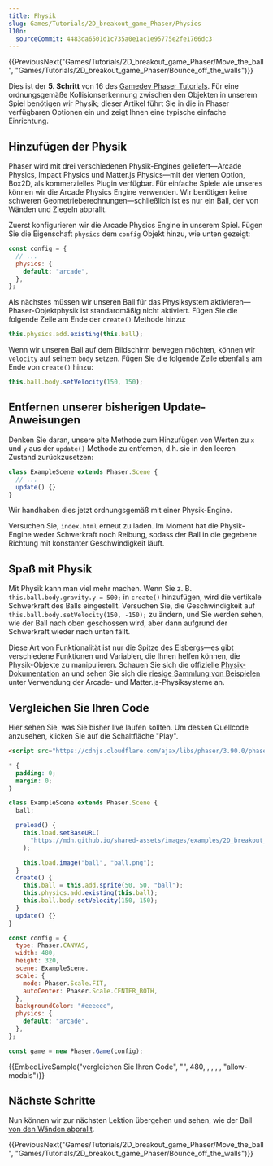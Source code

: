 ```yaml
---
title: Physik
slug: Games/Tutorials/2D_breakout_game_Phaser/Physics
l10n:
  sourceCommit: 4483da6501d1c735a0e1ac1e95775e2fe1766dc3
---
```


{{PreviousNext("Games/Tutorials/2D_breakout_game_Phaser/Move_the_ball", "Games/Tutorials/2D_breakout_game_Phaser/Bounce_off_the_walls")}}

Dies ist der **5. Schritt** von 16 des [Gamedev Phaser Tutorials](/de/docs/Games/Tutorials/2D_breakout_game_Phaser). Für eine ordnungsgemäße Kollisionserkennung zwischen den Objekten in unserem Spiel benötigen wir Physik; dieser Artikel führt Sie in die in Phaser verfügbaren Optionen ein und zeigt Ihnen eine typische einfache Einrichtung.

## Hinzufügen der Physik

Phaser wird mit drei verschiedenen Physik-Engines geliefert—Arcade Physics, Impact Physics und Matter.js Physics—mit der vierten Option, Box2D, als kommerzielles Plugin verfügbar. Für einfache Spiele wie unseres können wir die Arcade Physics Engine verwenden. Wir benötigen keine schweren Geometrieberechnungen—schließlich ist es nur ein Ball, der von Wänden und Ziegeln abprallt.

Zuerst konfigurieren wir die Arcade Physics Engine in unserem Spiel. Fügen Sie die Eigenschaft `physics` dem `config` Objekt hinzu, wie unten gezeigt:

```js
const config = {
  // ...
  physics: {
    default: "arcade",
  },
};
```

Als nächstes müssen wir unseren Ball für das Physiksystem aktivieren—Phaser-Objektphysik ist standardmäßig nicht aktiviert. Fügen Sie die folgende Zeile am Ende der `create()` Methode hinzu:

```js
this.physics.add.existing(this.ball);
```

Wenn wir unseren Ball auf dem Bildschirm bewegen möchten, können wir `velocity` auf seinem `body` setzen. Fügen Sie die folgende Zeile ebenfalls am Ende von `create()` hinzu:

```js
this.ball.body.setVelocity(150, 150);
```

## Entfernen unserer bisherigen Update-Anweisungen

Denken Sie daran, unsere alte Methode zum Hinzufügen von Werten zu `x` und `y` aus der `update()` Methode zu entfernen, d.h. sie in den leeren Zustand zurückzusetzen:

```js
class ExampleScene extends Phaser.Scene {
  // ...
  update() {}
}
```

Wir handhaben dies jetzt ordnungsgemäß mit einer Physik-Engine.

Versuchen Sie, `index.html` erneut zu laden. Im Moment hat die Physik-Engine weder Schwerkraft noch Reibung, sodass der Ball in die gegebene Richtung mit konstanter Geschwindigkeit läuft.

## Spaß mit Physik

Mit Physik kann man viel mehr machen. Wenn Sie z. B. `this.ball.body.gravity.y = 500;` in `create()` hinzufügen, wird die vertikale Schwerkraft des Balls eingestellt. Versuchen Sie, die Geschwindigkeit auf `this.ball.body.setVelocity(150, -150);` zu ändern, und Sie werden sehen, wie der Ball nach oben geschossen wird, aber dann aufgrund der Schwerkraft wieder nach unten fällt.

Diese Art von Funktionalität ist nur die Spitze des Eisbergs—es gibt verschiedene Funktionen und Variablen, die Ihnen helfen können, die Physik-Objekte zu manipulieren. Schauen Sie sich die offizielle [Physik-Dokumentation](https://docs.phaser.io/phaser/concepts/physics/arcade) an und sehen Sie sich die [riesige Sammlung von Beispielen](https://phaser.io/examples/v3.85.0/physics) unter Verwendung der Arcade- und Matter.js-Physiksysteme an.

## Vergleichen Sie Ihren Code

Hier sehen Sie, was Sie bisher live laufen sollten. Um dessen Quellcode anzusehen, klicken Sie auf die Schaltfläche "Play".

```html hidden
<script src="https://cdnjs.cloudflare.com/ajax/libs/phaser/3.90.0/phaser.js"></script>
```

```css hidden
* {
  padding: 0;
  margin: 0;
}
```

```js hidden
class ExampleScene extends Phaser.Scene {
  ball;

  preload() {
    this.load.setBaseURL(
      "https://mdn.github.io/shared-assets/images/examples/2D_breakout_game_Phaser",
    );

    this.load.image("ball", "ball.png");
  }
  create() {
    this.ball = this.add.sprite(50, 50, "ball");
    this.physics.add.existing(this.ball);
    this.ball.body.setVelocity(150, 150);
  }
  update() {}
}

const config = {
  type: Phaser.CANVAS,
  width: 480,
  height: 320,
  scene: ExampleScene,
  scale: {
    mode: Phaser.Scale.FIT,
    autoCenter: Phaser.Scale.CENTER_BOTH,
  },
  backgroundColor: "#eeeeee",
  physics: {
    default: "arcade",
  },
};

const game = new Phaser.Game(config);
```

{{EmbedLiveSample("vergleichen Sie Ihren Code", "", 480, , , , , "allow-modals")}}

## Nächste Schritte

Nun können wir zur nächsten Lektion übergehen und sehen, wie der Ball [von den Wänden abprallt](/de/docs/Games/Tutorials/2D_breakout_game_Phaser/Bounce_off_the_walls).

{{PreviousNext("Games/Tutorials/2D_breakout_game_Phaser/Move_the_ball", "Games/Tutorials/2D_breakout_game_Phaser/Bounce_off_the_walls")}}
